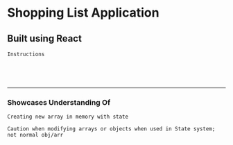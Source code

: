 # Shopping List Application

## Built using React
` Instructions `

`  `

`  `

---

### Showcases Understanding Of
` Creating new array in memory with state `

` Caution when modifying arrays or objects when used in State system; not normal obj/arr `

` `

` `

` `

` `

` `

` `

` `

` `

` `
